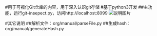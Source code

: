 

#用于可视化Git仓库的内容，用于深入认识git存储
#基于python3开发
##主功能，运行git-insepect.py，访问http://localhost:8099
![说明图片](http://yanglikun.github.io/github/git-inspect.png)

#其它说明
##解析文件：org/manual/parseFile.py
##生成hash：org/manual/generateHash.py